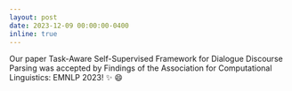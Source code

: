```yaml
---
layout: post
date: 2023-12-09 00:00:00-0400
inline: true
---
```


Our paper Task-Aware Self-Supervised Framework for Dialogue Discourse Parsing was accepted by Findings of the Association for Computational Linguistics: EMNLP 2023! :sparkles: :smile:
